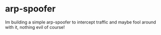 arp-spoofer
===========

Im building a simple arp-spoofer to intercept traffic and maybe fool around with it, nothing evil of course!
